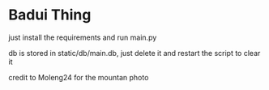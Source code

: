 # Badui Thing
just install the requirements and run main.py

db is stored in static/db/main.db, just delete it and restart the script to clear it

credit to Moleng24 for the mountan photo